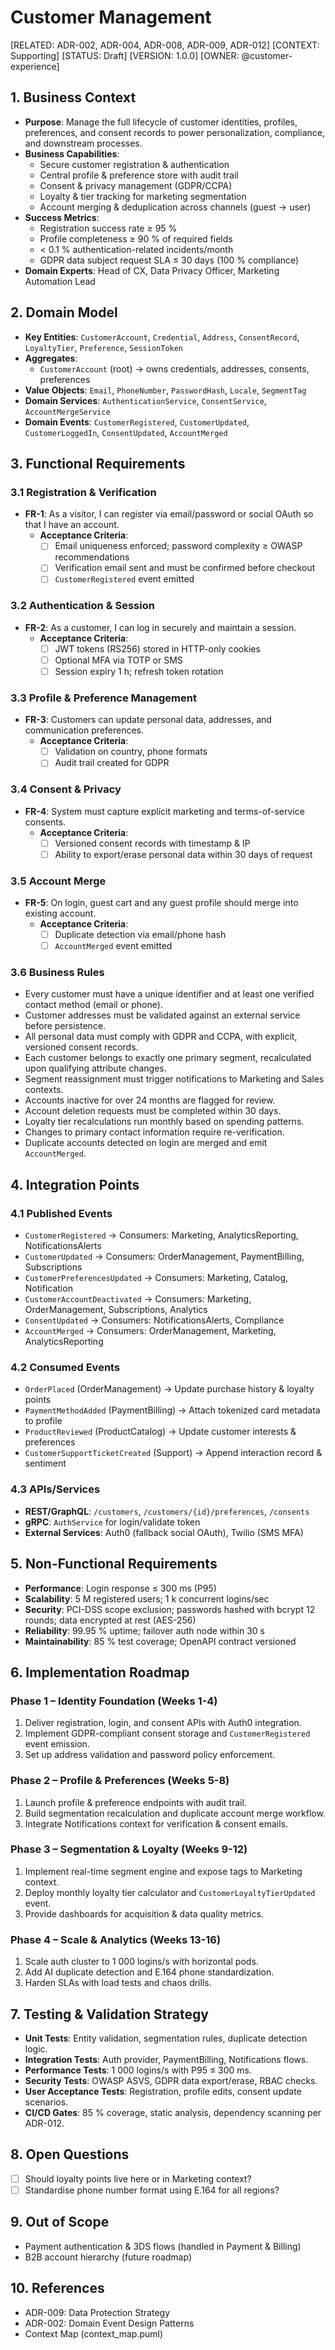 # Customer Management

[RELATED: ADR-002, ADR-004, ADR-008, ADR-009, ADR-012]
[CONTEXT: Supporting]
[STATUS: Draft]
[VERSION: 1.0.0]
[OWNER: @customer-experience]

## 1. Business Context
- **Purpose**: Manage the full lifecycle of customer identities, profiles, preferences, and consent records to power personalization, compliance, and downstream processes.
- **Business Capabilities**:
  - Secure customer registration & authentication
  - Central profile & preference store with audit trail
  - Consent & privacy management (GDPR/CCPA)
  - Loyalty & tier tracking for marketing segmentation
  - Account merging & deduplication across channels (guest → user)
- **Success Metrics**:
  - Registration success rate ≥ 95 %
  - Profile completeness ≥ 90 % of required fields
  - < 0.1 % authentication-related incidents/month
  - GDPR data subject request SLA ≤ 30 days (100 % compliance)
- **Domain Experts**: Head of CX, Data Privacy Officer, Marketing Automation Lead

## 2. Domain Model
- **Key Entities**: `CustomerAccount`, `Credential`, `Address`, `ConsentRecord`, `LoyaltyTier`, `Preference`, `SessionToken`
- **Aggregates**:
  - `CustomerAccount` (root) → owns credentials, addresses, consents, preferences
- **Value Objects**: `Email`, `PhoneNumber`, `PasswordHash`, `Locale`, `SegmentTag`
- **Domain Services**: `AuthenticationService`, `ConsentService`, `AccountMergeService`
- **Domain Events**: `CustomerRegistered`, `CustomerUpdated`, `CustomerLoggedIn`, `ConsentUpdated`, `AccountMerged`

## 3. Functional Requirements
### 3.1 Registration & Verification
- **FR-1**: As a visitor, I can register via email/password or social OAuth so that I have an account.
  - **Acceptance Criteria**:
    - [ ] Email uniqueness enforced; password complexity ≥ OWASP recommendations
    - [ ] Verification email sent and must be confirmed before checkout
    - [ ] `CustomerRegistered` event emitted

### 3.2 Authentication & Session
- **FR-2**: As a customer, I can log in securely and maintain a session.
  - **Acceptance Criteria**:
    - [ ] JWT tokens (RS256) stored in HTTP-only cookies
    - [ ] Optional MFA via TOTP or SMS
    - [ ] Session expiry 1 h; refresh token rotation

### 3.3 Profile & Preference Management
- **FR-3**: Customers can update personal data, addresses, and communication preferences.
  - **Acceptance Criteria**:
    - [ ] Validation on country, phone formats
    - [ ] Audit trail created for GDPR

### 3.4 Consent & Privacy
- **FR-4**: System must capture explicit marketing and terms-of-service consents.
  - **Acceptance Criteria**:
    - [ ] Versioned consent records with timestamp & IP
    - [ ] Ability to export/erase personal data within 30 days of request

### 3.5 Account Merge
- **FR-5**: On login, guest cart and any guest profile should merge into existing account.
  - **Acceptance Criteria**:
    - [ ] Duplicate detection via email/phone hash
    - [ ] `AccountMerged` event emitted

### 3.6 Business Rules
- Every customer must have a unique identifier and at least one verified contact method (email or phone).
- Customer addresses must be validated against an external service before persistence.
- All personal data must comply with GDPR and CCPA, with explicit, versioned consent records.
- Each customer belongs to exactly one primary segment, recalculated upon qualifying attribute changes.
- Segment reassignment must trigger notifications to Marketing and Sales contexts.
- Accounts inactive for over 24 months are flagged for review.
- Account deletion requests must be completed within 30 days.
- Loyalty tier recalculations run monthly based on spending patterns.
- Changes to primary contact information require re-verification.
- Duplicate accounts detected on login are merged and emit `AccountMerged`.

## 4. Integration Points
### 4.1 Published Events
- `CustomerRegistered` → Consumers: Marketing, AnalyticsReporting, NotificationsAlerts
- `CustomerUpdated` → Consumers: OrderManagement, PaymentBilling, Subscriptions
- `CustomerPreferencesUpdated` → Consumers: Marketing, Catalog, Notification
- `CustomerAccountDeactivated` → Consumers: Marketing, OrderManagement, Subscriptions, Analytics
- `ConsentUpdated` → Consumers: NotificationsAlerts, Compliance
- `AccountMerged` → Consumers: OrderManagement, Marketing, AnalyticsReporting

### 4.2 Consumed Events
- `OrderPlaced` (OrderManagement) → Update purchase history & loyalty points
- `PaymentMethodAdded` (PaymentBilling) → Attach tokenized card metadata to profile
- `ProductReviewed` (ProductCatalog) → Update customer interests & preferences
- `CustomerSupportTicketCreated` (Support) → Append interaction record & sentiment

### 4.3 APIs/Services
- **REST/GraphQL**: `/customers`, `/customers/{id}/preferences`, `/consents`
- **gRPC**: `AuthService` for login/validate token
- **External Services**: Auth0 (fallback social OAuth), Twilio (SMS MFA)

## 5. Non-Functional Requirements
- **Performance**: Login response ≤ 300 ms (P95)
- **Scalability**: 5 M registered users; 1 k concurrent logins/sec
- **Security**: PCI-DSS scope exclusion; passwords hashed with bcrypt 12 rounds; data encrypted at rest (AES-256)
- **Reliability**: 99.95 % uptime; failover auth node within 30 s
- **Maintainability**: 85 % test coverage; OpenAPI contract versioned

## 6. Implementation Roadmap
### Phase 1 – Identity Foundation (Weeks 1-4)
1. Deliver registration, login, and consent APIs with Auth0 integration.
2. Implement GDPR-compliant consent storage and `CustomerRegistered` event emission.
3. Set up address validation and password policy enforcement.

### Phase 2 – Profile & Preferences (Weeks 5-8)
1. Launch profile & preference endpoints with audit trail.
2. Build segmentation recalculation and duplicate account merge workflow.
3. Integrate Notifications context for verification & consent emails.

### Phase 3 – Segmentation & Loyalty (Weeks 9-12)
1. Implement real-time segment engine and expose tags to Marketing context.
2. Deploy monthly loyalty tier calculator and `CustomerLoyaltyTierUpdated` event.
3. Provide dashboards for acquisition & data quality metrics.

### Phase 4 – Scale & Analytics (Weeks 13-16)
1. Scale auth cluster to 1 000 logins/s with horizontal pods.
2. Add AI duplicate detection and E.164 phone standardization.
3. Harden SLAs with load tests and chaos drills.

## 7. Testing & Validation Strategy
- **Unit Tests**: Entity validation, segmentation rules, duplicate detection logic.
- **Integration Tests**: Auth provider, PaymentBilling, Notifications flows.
- **Performance Tests**: 1 000 logins/s with P95 ≤ 300 ms.
- **Security Tests**: OWASP ASVS, GDPR data export/erase, RBAC checks.
- **User Acceptance Tests**: Registration, profile edits, consent update scenarios.
- **CI/CD Gates**: 85 % coverage, static analysis, dependency scanning per ADR-012.

## 8. Open Questions
- [ ] Should loyalty points live here or in Marketing context?
- [ ] Standardise phone number format using E.164 for all regions?

## 9. Out of Scope
- Payment authentication & 3DS flows (handled in Payment & Billing)
- B2B account hierarchy (future roadmap)

## 10. References
- ADR-009: Data Protection Strategy
- ADR-002: Domain Event Design Patterns
- Context Map (context_map.puml)
